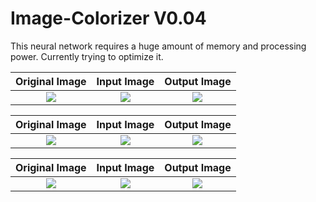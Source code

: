 # Image-Colorizer V0.04

This neural network requires a huge amount of memory and processing power. Currently trying to optimize it.

**Original Image**         |      **Input Image**  |          **Output Image** |               
:-------------------------:|:-------------------------:|:-------------------------:|
![](https://media.discordapp.net/attachments/782685453396475976/1036670390707171388/08aa71d1-0245-41d6-8c31-b31acdc437d8.png)  |![](https://media.discordapp.net/attachments/782685453396475976/1036670391080468480/a3eed604-1eec-4c08-90b8-45e04cafb772.png)  |![](https://media.discordapp.net/attachments/782685453396475976/1036670391441182892/b99d76bf-f57b-4bdb-ac31-3f9c68130543.png)  |

**Original Image**         |      **Input Image**  |          **Output Image** |
:-------------------------:|:-------------------------:|:-------------------------:|
![](https://media.discordapp.net/attachments/782685453396475976/1036670907827101746/a9309569-bc19-4caa-85c4-35ed22189d23.png)  |![](https://media.discordapp.net/attachments/782685453396475976/1036670907478970449/29a9c647-9f30-4754-8e61-78424c75f982.png)  |![](https://media.discordapp.net/attachments/782685453396475976/1036670967004540988/c1cf1021-0ba5-475f-a9d4-f5619257befa.png)  |

**Original Image**         |      **Input Image**  |          **Output Image** |   
:-------------------------:|:-------------------------:|:-------------------------:|
![](https://media.discordapp.net/attachments/782685453396475976/1036670908141678724/1354c2ff-69af-40ef-84c5-1eccc9a8cde8.png)  |![](https://media.discordapp.net/attachments/782685453396475976/1036671324283752458/ef3c6026-d19f-4786-8ba1-91924e39cec9.png)  |![](https://media.discordapp.net/attachments/782685453396475976/1036671323889475745/ac5bbaa7-bcc9-4308-a95a-e8730caf6b71.png)  |
